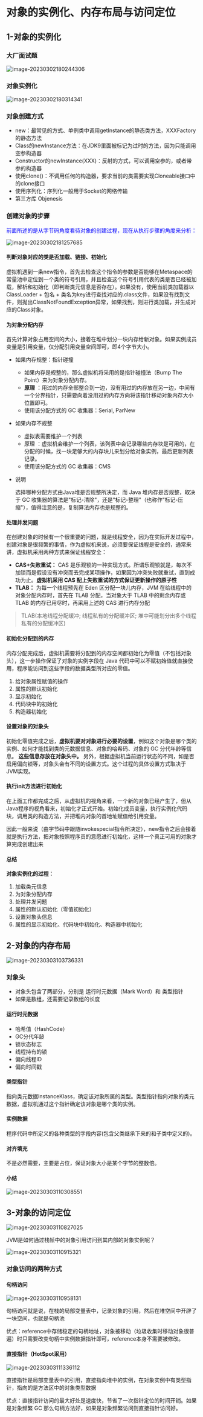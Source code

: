 # 对象的实例化、内存布局与访问定位

## 1-对象的实例化

### 大厂面试题

![image-20230302180244306](对象的实例化、内存布局与访问定位.assets/image-20230302180244306.png)

### 对象实例化

![image-20230302180314341](对象的实例化、内存布局与访问定位.assets/image-20230302180314341.png)

### 对象创建方式

- new：最常见的方式、单例类中调用getInstance的静态类方法，XXXFactory的静态方法
- Class的newInstance方法：在JDK9里面被标记为过时的方法，因为只能调用空参构造器
- Constructor的newInstance(XXX)：反射的方式，可以调用空参的，或者带参的构造器
- 使用clone()：不调用任何的构造器，要求当前的类需要实现Cloneable接口中的clone接口
- 使用序列化：序列化一般用于Socket的网络传输
- 第三方库 Objenesis

### 创建对象的步骤

<font color='blue'>前面所述的是从字节码角度看待对象的创建过程，现在从执行步骤的角度来分析：</font>

![image-20230302181257685](对象的实例化、内存布局与访问定位.assets/image-20230302181257685.png)

#### 判断对象对应的类是否加载、链接、初始化

虚拟机遇到一条new指令，首先去检查这个指令的参数是否能够在Metaspace的常量池中定位到一个类的符号引用，并且检查这个符号引用代表的类是否已经被加载，解析和初始化（即判断类元信息是否存在）。如果没有，使用当前类加载器以ClassLoader + 包名 + 类名为key进行查找对应的.class文件，如果没有找到文件，则抛出ClassNotFoundException异常，如果找到，则进行类加载，并生成对应的Class对象。

#### 为对象分配内存

首先计算对象占用空间的大小，接着在堆中划分一块内存给新对象。如果实例成员变量是引用变量，仅分配引用变量空间即可，即4个字节大小。

- 如果内存规整：指针碰撞

  - 如果内存是规整的，那么虚拟机将采用的是指针碰撞法（Bump The Point）来为对象分配内存。
  - **原理** ：用过的内存全部整合到一边，没有用过的内存放在另一边，中间有一个分界指针，只需要向着没用过的内存方向将该指针移动对象内存大小位置即可。
  - 使用该分配方式的 GC 收集器：Serial, ParNew

- 如果内存不规整

  - 虚拟表需要维护一个列表
  - 原理 ：虚拟机会维护一个列表，该列表中会记录哪些内存块是可用的，在分配的时候，找一块足够大的内存块儿来划分给对象实例，最后更新列表记录。
  - 使用该分配方式的 GC 收集器：CMS

- 说明

  选择哪种分配方式由Java堆是否规整所决定，而 Java 堆内存是否规整，取决于 GC 收集器的算法是"标记-清除"，还是"标记-整理"（也称作"标记-压缩"），值得注意的是，复制算法内存也是规整的。

#### 处理并发问题

在创建对象的时候有一个很重要的问题，就是线程安全，因为在实际开发过程中，创建对象是很频繁的事情，作为虚拟机来说，必须要保证线程是安全的，通常来讲，虚拟机采用两种方式来保证线程安全：

- **CAS+失败重试：** CAS 是乐观锁的一种实现方式。所谓乐观锁就是，每次不加锁而是假设没有冲突而去完成某项操作，如果因为冲突失败就重试，直到成功为止。**虚拟机采用 CAS 配上失败重试的方式保证更新操作的原子性**
- **TLAB：** 为每一个线程预先在 Eden 区分配一块儿内存，JVM 在给线程中的对象分配内存时，首先在 TLAB 分配，当对象大于 TLAB 中的剩余内存或 TLAB 的内存已用尽时，再采用上述的 CAS 进行内存分配

>  TLAB(本地线程分配缓冲; 线程私有的分配缓冲区; 堆中可能划分出多个线程私有的分配缓冲区)

#### 初始化分配到的内存

内存分配完成后，虚拟机需要将分配到的内存空间都初始化为零值（不包括对象头），这一步操作保证了对象的实例字段在 Java 代码中可以不赋初始值就直接使用，程序能访问到这些字段的数据类型所对应的零值。

1. 给对象属性赋值的操作
2. 属性的默认初始化
3. 显示初始化
4. 代码块中的初始化
5. 构造器初始化

#### 设置对象的对象头

初始化零值完成之后，**虚拟机要对对象进行必要的设置**，例如这个对象是哪个类的实例、如何才能找到类的元数据信息、对象的哈希码、对象的 GC 分代年龄等信息。 **这些信息存放在对象头中。** 另外，根据虚拟机当前运行状态的不同，如是否启用偏向锁等，对象头会有不同的设置方式。这个过程的具体设置方式取决于JVM实现。

#### 执行init方法进行初始化

在上面工作都完成之后，从虚拟机的视角来看，一个新的对象已经产生了，但从Java程序的视角看来，初始化才正式开始。初始化成员变量，执行实例化代码块，调用类的构造方法，并把堆内对象的首地址赋值给引用变量。

因此一般来说（由字节码中跟随invokespecial指令所决定），new指令之后会接着就是执行方法，把对象按照程序员的意愿进行初始化，这样一个真正可用的对象才算完成创建出来

#### 总结

**对象实例化的过程**：

1. 加载类元信息
2. 为对象分配内存
3. 处理并发问题
4. 属性的默认初始化（零值初始化）
5. 设置对象头信息
6. 属性的显示初始化、代码块中初始化、构造器中初始化

## 2-对象的内存布局

![image-20230303103736331](对象的实例化、内存布局与访问定位.assets/image-20230303103736331.png)

### 对象头

- 对象头包含了两部分，分别是 运行时元数据（Mark Word）和 类型指针
- 如果是数组，还需要记录数组的长度

#### 运行时元数据

- 哈希值（HashCode）
- GC分代年龄
- 锁状态标志
- 线程持有的锁
- 偏向线程ID
- 偏向时间戳

#### 类型指针

指向类元数据InstanceKlass，确定该对象所属的类型。类型指针指向对象的类元数据，虚拟机通过这个指针确定该对象是哪个类的实例。

#### 实例数据

程序代码中所定义的各种类型的字段内容(包含父类继承下来的和子类中定义的)。

#### 对齐填充

不是必然需要，主要是占位，保证对象大小是某个字节的整数倍。

#### 小结

![image-20230303110308551](对象的实例化、内存布局与访问定位.assets/image-20230303110308551.png)

## 3-对象的访问定位

![image-20230303110827025](对象的实例化、内存布局与访问定位.assets/image-20230303110827025.png)

JVM是如何通过栈帧中的对象引用访问到其内部的对象实例呢？

![image-20230303110915321](对象的实例化、内存布局与访问定位.assets/image-20230303110915321.png)

### 对象访问的两种方式

#### 句柄访问

![image-20230303110958131](对象的实例化、内存布局与访问定位.assets/image-20230303110958131.png)

句柄访问就是说，在栈的局部变量表中，记录对象的引用，然后在堆空间中开辟了一块空间，也就是句柄池

优点：reference中存储稳定的句柄地址，对象被移动（垃圾收集时移动对象很普遍）时只需要改变句柄中实例数据指针即可，reference本身不需要被修改。

#### 直接指针（HotSpot采用）

![image-20230303111336112](对象的实例化、内存布局与访问定位.assets/image-20230303111336112.png)

直接指针是局部变量表中的引用，直接指向堆中的实例，在对象实例中有类型指针，指向的是方法区中的对象类型数据

优点：直接指针访问的最大好处是速度快，节省了一次指针定位的时间开销。如果是对象频繁 GC 那么句柄方法好，如果是对象频繁访问则直接指针访问好。